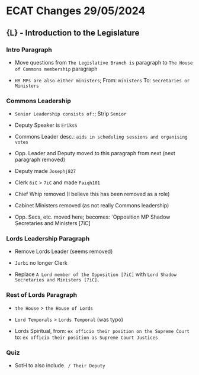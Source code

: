 # ECAT Changes 29/05/2024
## {L} - Introduction to the Legislature
### Intro Paragraph
- Move questions from `The Legislative Branch is` paragraph to `The House of Commons membership` paragraph

- `HR MPs are also either ministers`; From: `ministers` To: `Secretaries or Ministers`

### Commons Leadership
- `Senior Leadership consists of:`; Strip `Senior `

- Deputy Speaker is `EriksS`

- Commons Leader desc.: `aids in scheduling sessions and organising votes`

- Opp. Leader and Deputy moved to this paragraph from next (next paragraph removed)

- Deputy made `Josephj827`

- Clerk `6iC` > `7iC` and made `Faiqh101`

- Chief Whip removed (I believe this has been removed as a role)

- Cabinet Ministers removed (as not really Commons leadership)

- Opp. Secs, etc. moved here; becomes: `Opposition MP Shadow Secretaries and Ministers \[7iC]

### Lords Leadership Paragraph
- Remove Lords Leader (seems removed)

- `Jurbi` no longer Clerk

- Replace `A Lord member of the Opposition [7iC]` with `Lord Shadow Secretaries and Ministers [7iC].`

### Rest of Lords Paragraph
- `the House` > `the House of Lords`

- `Lord Temporals` > `Lords Temporal` (was typo)

- Lords Spiritual, from: `ex officio their position on the Supreme Court` to: `ex officio their position as Supreme Court Justices`

### Quiz
- SotH to also include ` / Their Deputy`
